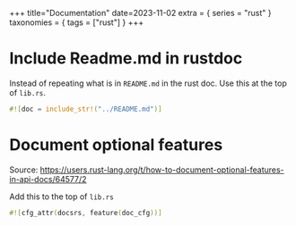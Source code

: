 +++
title="Documentation"
date=2023-11-02
extra = { series = "rust" }
taxonomies = { tags = ["rust"] }
+++

# Include Readme.md in rustdoc

Instead of repeating what is in `README.md` in the rust doc.
Use this at the top of `lib.rs`.

```rust
#![doc = include_str!("../README.md")]
```

# Document optional features

Source: <https://users.rust-lang.org/t/how-to-document-optional-features-in-api-docs/64577/2>

Add this to the top of `lib.rs`

```rust
#![cfg_attr(docsrs, feature(doc_cfg))]
```

